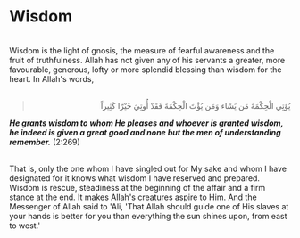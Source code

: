 Wisdom
======

   
 Wisdom is the light of gnosis, the measure of fearful awareness and the
fruit of truthfulness. Allah has not given any of his servants a
greater, more favourable, generous, lofty or more splendid blessing than
wisdom for the heart. In Allah's words,  
  

<blockquote dir="rtl">
  <p>
يُؤتِي الْحِكْمَةَ مَن يَشَاء وَمَن يُؤْتَ الْحِكْمَةَ فَقَدْ أُوتِيَ
خَيْرًا كَثِيراً
  </p>
</blockquote>

***He grants wisdom to whom He pleases and whoever is granted wisdom, he
indeed is given a great good and none but the men of understanding
remember.*** (2:269)

   
 That is, only the one whom I have singled out for My sake and whom I
have designated for it knows what wisdom I have reserved and prepared.
Wisdom is rescue, steadiness at the beginning of the affair and a firm
stance at the end. It makes Allah's creatures aspire to Him. And the
Messenger of Allah said to 'Ali, 'That Allah should guide one of His
slaves at your hands is better for you than everything the sun shines
upon, from east to west.'


